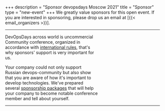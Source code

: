 +++
description = "Sponsor devopsdays Moscow 2021"
title = "Sponsor"
type = "new-event"
+++
We greatly value sponsors for this open event.  If you are interested in sponsoring, please drop us an email at [{{< email_organizers >}}].

<hr>

<p style="width:60%">
DevOpsDays across world is uncommercial Community conference, organized in accordance with <a href="https://devopsdays.org/organizing/">international rules</a>, that's why sponsors' support is very important for us.
</p>

<p style="width:60%">
Your company could not only support Russian devops-community but also show that you are aware of how it's important to develop technologies. We've prepared several <a href="https://drive.google.com/open?id=1JhbJuR0WmCmWaVrORZEc62YczY-l6Pv6">sponsorship packages</a> that will help your company to become notable conference member and tell about yourself.
</p>

<hr/>